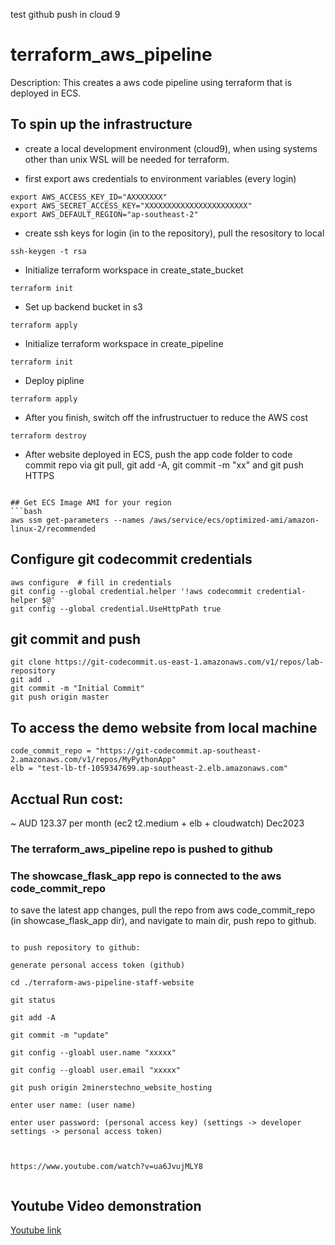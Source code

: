 
test github push in cloud 9


# terraform_aws_pipeline

Description: This creates a aws code pipeline using terraform that is deployed in ECS. 



## To spin up the infrastructure

* create a local development environment (cloud9), when using systems other than unix WSL will be needed for terraform. 


* first export aws credentials to environment variables (every login)
```
export AWS_ACCESS_KEY_ID="AXXXXXXX"
export AWS_SECRET_ACCESS_KEY="XXXXXXXXXXXXXXXXXXXXXXX"
export AWS_DEFAULT_REGION="ap-southeast-2"
```

* create ssh keys for login (in to the repository), pull the resository to local
```
ssh-keygen -t rsa
```

* Initialize terraform workspace in create_state_bucket
```
terraform init
```
* Set up backend bucket in s3  
```
terraform apply
```

* Initialize terraform workspace in create_pipeline
```
terraform init
```
* Deploy pipline
```
terraform apply
```

* After you finish, switch off the infrustructuer to reduce the AWS cost
```
terraform destroy
```
* After website deployed in ECS, push the app code folder to code commit repo via git pull, git add -A, git commit -m "xx" and git push HTTPS
``` 

## Get ECS Image AMI for your region
```bash
aws ssm get-parameters --names /aws/service/ecs/optimized-ami/amazon-linux-2/recommended
```

## Configure git codecommit credentials
```
aws configure  # fill in credentials
git config --global credential.helper '!aws codecommit credential-helper $@'
git config --global credential.UseHttpPath true
```

## git commit and push
```
git clone https://git-codecommit.us-east-1.amazonaws.com/v1/repos/lab-repository
git add .
git commit -m "Initial Commit"
git push origin master
```


## To access the demo website from local machine
``` follow the terraform outputs from the create_pipeline folder
code_commit_repo = "https://git-codecommit.ap-southeast-2.amazonaws.com/v1/repos/MyPythonApp"
elb = "test-lb-tf-1059347699.ap-southeast-2.elb.amazonaws.com"
```


## Acctual Run cost:

~ AUD 123.37 per month (ec2 t2.medium + elb + cloudwatch) Dec2023

### The terraform_aws_pipeline repo is pushed to github

### The showcase_flask_app repo is connected to the aws code_commit_repo

to save the latest app changes, pull the repo from aws code_commit_repo (in showcase_flask_app dir), and navigate to main dir, push repo to github.

```

to push repository to github:

generate personal access token (github)

cd ./terraform-aws-pipeline-staff-website

git status

git add -A

git commit -m "update"

git config --gloabl user.name "xxxxx"

git config --gloabl user.email "xxxxx"

git push origin 2minerstechno_website_hosting

enter user name: (user name)

enter user password: (personal access key) (settings -> developer settings -> personal access token)



https://www.youtube.com/watch?v=ua6JvujMLY8


```




## Youtube Video demonstration
[Youtube link](https://youtu.be/nm16l3YN6ps)

